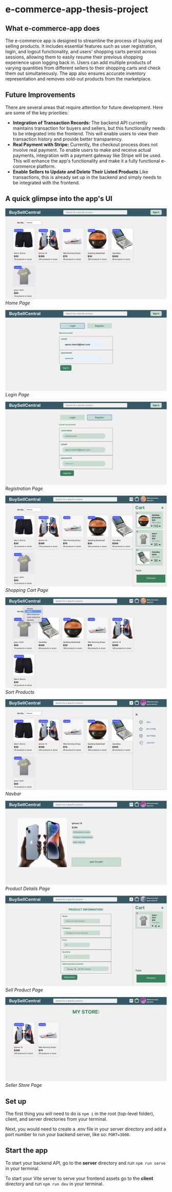 # e-commerce-app-thesis-project

## What e-commerce-app does

The e-commerce app is designed to streamline the process of buying and selling products. It includes essential features such as user registration, login, and logout functionality, and users' shopping carts persist across sessions, allowing them to easily resume their previous shopping experience upon logging back in. Users can add multiple products of varying quantities from different sellers to their shopping carts and check them out simultaneously. The app also ensures accurate inventory representation and removes sold-out products from the marketplace.

## Future Improvements

There are several areas that require attention for future development. Here are some of the key priorities:

- **Integration of Transaction Records:** The backend API currently maintains transaction for buyers and sellers, but this functionality needs to be integrated into the frontend. This will enable users to view their transaction history and provide better transparency.
- **Real Payment with Stripe:** Currently, the checkout process does not involve real payment. To enable users to make and receive actual payments, integration with a payment gateway like Stripe will be used. This will enhance the app's functionality and make it a fully functional e-commerce platform.
- **Enable Sellers to Update and Delete Their Listed Products** Like transactions, this is already set up in the backend and simply needs to be integrated with the frontend.

## A quick glimpse into the app's UI

![Home Page](/app-screenshots/home-page.png)
_Home Page_

![Login Page](/app-screenshots/login-page.png)
_Login Page_

![Registration Page](/app-screenshots/registration-page.png)
_Registration Page_

![Shopping Cart](/app-screenshots/shopping-cart.png)
_Shopping Cart Page_

![Sort Products](/app-screenshots/sorting.png)
_Sort Products_

![Navbar](/app-screenshots/menu%20component.png)
_Navbar_

![Product Details Page](/app-screenshots/item-details.png)
_Product Details Page_

![Sell Product Page](/app-screenshots/product-form.png)
_Sell Product Page_

![Seller Store](/app-screenshots/seller-store.png)
_Seller Store Page_

## Set up

The first thing you will need to do is `npm i` in the root (top-level folder), client, and server directories from your terminal.

Next, you would need to create a .env file in your server directory and add a port number to run your backend server, like so: `PORT=3000`.

## Start the app

To start your backend API, go to the **server** directory and run `npm run serve` in your terminal.

To start your Vite server to serve your frontend assets go to the **client** directory and run `npm run dev` in your terminal.
